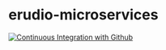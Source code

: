 # erudio-microservices
[![Continuous Integration with Github](https://github.com/mdandara/erudio-microservices/actions/workflows/docker-publish.yml/badge.svg)](https://github.com/mdandara/erudio-microservices/actions/workflows/docker-publish.yml)
